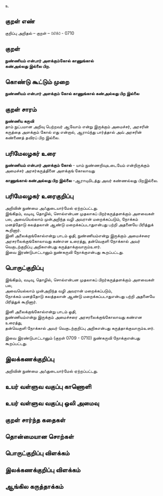 உ

## குறள் எண் 

குறிப்பு அறிதல் – குறள் – ௦௭௧௦ - 0710  

## குறள் 

**நுண்ணியம் என்பார் அளக்கும்கோல் காணுங்கால்  
கண்அல்லது இல்லை பிற.**  

## கொண்டு கூட்டும் முறை

**நுண்ணியம் என்பார் அளக்கும் கோல் காணுங்கால் கண்அல்லது பிற இல்லை**  

## குறள் சாரம் 

**நுண்ணிய கருவி**  
தாம் நுட்பமான அறிவு பெற்றவர் ஆவோம் என்று இருக்கும் அமைச்சர், அரசரின் கருத்தை அளக்கும் கோல் எது என்றால், ஆராய்ந்து பார்த்தால் அவ் அரசரின் கண்ணைத் தவிரப் பிற இல்லை.  

## பரிமேலழகர் உரை

**நுண்ணியம் என்பார் அளக்கும் கோல்** - யாம் நுண்ணறிவுஉடையேம் என்றிருக்கும் அமைச்சர் அரசர்கருத்தினை அளக்குங் கோலாவது  

**காணுங்கால் கண்அல்லது பிற இல்லை** -ஆராயுமிடத்து அவர் கண்ணல்லது பிறஇல்லை. 

## பரிமேலழகர் உரைகுறிப்பு   

அறிவின் நுண்மை அஃதுடையார்மேல் ஏற்றப்பட்டது.  
இங்கிதம், வடிவு, தொழில், சொல்என்பன முதலாகப் பிறர்கருத்தளக்கும் அளவைகள் பல, அவையெல்லாம் முன்அறிந்த வழி அவரான் மறைக்கப்படும், நோக்கம் மனத்தோடு கலத்தலான் ஆண்டு மறைக்கப்படாதுஎன்பது பற்றி அதனையே பிரித்துக் கூறினார்.  
இனி அலைக்குங்கோல்என்று பாடம் ஓதி, நுண்ணியம்என்று இருக்கும் அமைச்சரை அரசரலைக்குங்கோலாவது கண்என உரைத்து, தன்வெகுளி நோக்கால் அவர் வெகுடற்குறிப்பு அறிகஎன்பது கருத்தாக்குவாரும்உளர்.  
இவை இரண்டுபாட்டானும் நுண்கருவி நோக்குஎன்பது கூறப்பட்டது.    

## பொருட்குறிப்பு 

இங்கிதம், வடிவு, தொழில், சொல்என்பன முதலாகப் பிறர்கருத்தளக்கும் அளவைகள் பல,  
அவையெல்லாம் முன்அறிந்த வழி அவரான் மறைக்கப்படும்,  
நோக்கம் மனத்தோடு கலத்தலான் ஆண்டு மறைக்கப்படாதுஎன்பது பற்றி அதனையே பிரித்துக் கூறினார்.   

இனி அலைக்குங்கோல்என்று பாடம் ஓதி,  
நுண்ணியம்என்று இருக்கும் அமைச்சரை அரசரலைக்குங்கோலாவது கண்என உரைத்து,  
தன்வெகுளி நோக்கால் அவர் வெகுடற்குறிப்பு அறிகஎன்பது கருத்தாக்குவாரும்உளர்.    

இவை இரண்டுபாட்டானும் (குறள் 0709 - 0710) நுண்கருவி நோக்குஎன்பது கூறப்பட்டது.     

## இலக்கணக்குறிப்பு  

அறிவின் நுண்மை அஃதுடையார்மேல் ஏற்றப்பட்டது.   

## உயர் வள்ளுவ வகுப்பு காணொளி


## உயர் வள்ளுவ வகுப்பு ஒலி அமைவு 

 
## குறள் சார்ந்த கதைகள் 


## தொன்மையான சொற்கள்


## பொருட்குறிப்பு விளக்கம்


## இலக்கணக்குறிப்பு விளக்கம்


## ஆங்கில கருத்தாக்கம் 


